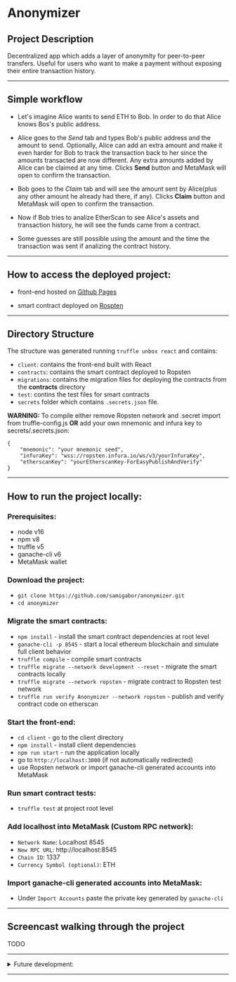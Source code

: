 # Anonymizer

## Project Description

Decentralized app which adds a layer of anonymity for peer-to-peer transfers. Useful for users who want to make a payment without exposing their entire transaction history.

---

## Simple workflow

- Let's imagine Alice wants to send ETH to Bob. In order to do that Alice knows Bos's public address.

- Alice goes to the _Send_ tab and types Bob's public address and the amount to send. Optionally, Alice can add an extra amount and make it even harder for Bob to track the transaction back to her since the amounts transacted are now different. Any extra amounts added by Alice can be claimed at any time. Clicks **Send** button and MetaMask will open to confirm the transaction.
- Bob goes to the _Claim_ tab and will see the amount sent by Alice(plus any other amount he already had there, if any). Clicks **Claim** button and MetaMask will open to confirm the transaction.
- Now if Bob tries to analize EtherScan to see Alice's assets and transaction history, he will see the funds came from a contract.
- Some guesses are still possible using the amount and the time the transaction was sent if analizing the contract history.

---

## How to access the deployed project:

- front-end hosted on [Github Pages](https://samigabor.github.io/anonymizer/)

- smart contract deployed on [Rospten](https://ropsten.etherscan.io/address/0x5A5eb202e39ad10d75FA0183a51a37BfB5c4E592#code)

---

## Directory Structure

The structure was generated running `truffle unbox react` and contains:

- `client`: contains the front-end built with React
- `contracts`: contains the smart contract deployed to Ropsten
- `migrations`: contains the migration files for deploying the contracts from the **contracts** directory
- `test`: contins the test files for smart contracts
- `secrets` folder which contains `.secrets.json` file.

**WARNING:** To compile either remove Ropsten network and .secret import from truffle-config.js **OR** add your own mnemonic and infura key to secrets/.secrets.json:

```
{
    "mnemonic": "your mnemonic seed",
    "infuraKey": "wss://ropsten.infura.io/ws/v3/yourInfuraKey",
    "etherscanKey": "yourEtherscanKey-ForEasyPublishAndVerify"
}
```

---

## How to run the project locally:

### Prerequisites:

- node v16
- npm v8
- truffle v5
- ganache-cli v6
- MetaMask wallet

### Download the project:

- `git clone https://github.com/samigabor/anonymizer.git`
- `cd anonymizer`

### Migrate the smart contracts:

- `npm install` - install the smart contract dependencies at root level
- `ganache-cli -p 8545` - start a local ethereum blockchain and simulate full client behavior
- `truffle compile` - compile smart contracts
- `truffle migrate --network development --reset` - migrate the smart contracts locally
- `truffle migrate --network ropsten` - migrate contract to Ropsten test network
- `truffle run verify Anonymizer --network ropsten` - publish and verify contract code on etherscan

### Start the front-end:

- `cd client` - go to the client directory
- `npm install` - install client dependencies
- `npm run start` - run the application locally
- go to `http://localhost:3000` (if not automatically redirected)
- use Ropsten network or import ganache-cli generated accounts into MetaMask

### Run smart contract tests:

- `truffle test` at project root level

### Add localhost into MetaMask (Custom RPC network):

- `Network Name`: Localhost 8545
- `New RPC URL`: http://localhost:8545
- `Chain ID`: 1337
- `Currency Symbol (optional)`: ETH

### Import ganache-cli generated accounts into MetaMask:

- Under `Import Accounts` paste the private key generated by `ganache-cli`

---

## Screencast walking through the project

TODO

---

<details>
    <summary>Future development:</summary>
    <pre>
        - refactor UI using react hooks
        - implement emergency stop functionality
        - implement upgradable contract functionality
        - optimize gas usage
        - automate the 2 spteps proccess (Send/Claim) into a single action made by sender.
        - save(interact with) a hash of the user's address on the contract to avoid saving users' addresses onto the blockchain
        - accept/display ENS domain names
        - implement a light/dark theme
        - deploy to Mainnet/Layer 2
    </pre>
</details>

---
